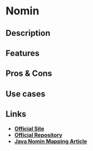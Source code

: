 # Nomin

## Description

## Features

## Pros & Cons

## Use cases

## Links

- [**Official Site**](http://nomin.sourceforge.net/)
- [**Official Repository**](https://github.com/dobrynya/nomin)
- [**Java Nomin Mapping Article**](https://www.beyondjava.net/nomin-mapping-java-object-without-the-pain)
